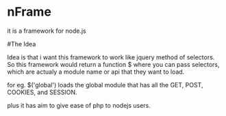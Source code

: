 nFrame
======

it is a framework for node.js 

#The Idea

Idea is that i want this framework to work like jquery method of selectors.
So this framework would return a function $ where you can pass selectors, which are actualy 
a module name or api that they want to load.

for eg. $('global') loads the global module that has all the GET, POST, COOKIES, and SESSION.

plus it has aim to give ease of php to nodejs users.